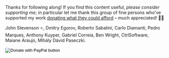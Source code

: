 Thanks for following along! If you find this content useful, _please consider supporting me_; in particular let me thank this group of fine persons who've supported my work [donating what they could afford](https://bit.ly/unDavide) – much appreciated! 🙏🏻

John Stevenson ⭐️, Dmitry Egorov, Roberto Sabatini, Carlo Diamanti, Pedro Marques, Anthony Kuyper, Gabriel Correia, Ben Wright, CtrlSoftware, Maiane Araujo, Mihály Dávid Paseczki.

<form action="https://www.paypal.com/donate" method="post" target="_top">
<input type="hidden" name="hosted_button_id" value="37N4GHTNJK8YE" />
<input type="image" src="https://www.paypalobjects.com/en_US/i/btn/btn_donate_LG.gif" border="0" name="submit" title="PayPal - The safer, easier way to pay online!" alt="Donate with PayPal button" />
<img alt="" border="0" src="https://www.paypal.com/en_IT/i/scr/pixel.gif" width="1" height="1" />
</form>
